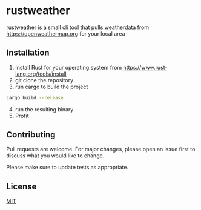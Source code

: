 # rustweather

rustweather is a small cli tool that pulls weatherdata from https://openweathermap.org for your local area

## Installation

1. Install Rust for your operating system from https://www.rust-lang.org/tools/install
2. git clone the repository
3. run cargo to build the project

```bash
cargo build --release
```

4. run the resulting binary
5. Profit

## Contributing

Pull requests are welcome. For major changes, please open an issue first to discuss what you would like to change.

Please make sure to update tests as appropriate.

## License

[MIT](https://choosealicense.com/licenses/mit/)
